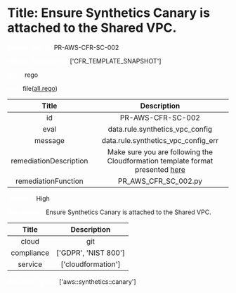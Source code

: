 



# Title: Ensure Synthetics Canary is attached to the Shared VPC.


***<font color="white">Master Test Id:</font>*** PR-AWS-CFR-SC-002

***<font color="white">Master Snapshot Id:</font>*** ['CFR_TEMPLATE_SNAPSHOT']

***<font color="white">type:</font>*** rego

***<font color="white">rule:</font>*** file([all.rego])  
  
  
  
  

|Title|Description|
| :---: | :---: |
|id|PR-AWS-CFR-SC-002|
|eval|data.rule.synthetics_vpc_config|
|message|data.rule.synthetics_vpc_config_err|
|remediationDescription|Make sure you are following the Cloudformation template format presented <a href='https://docs.aws.amazon.com/AWSCloudFormation/latest/UserGuide/aws-resource-secretsmanager-secret.html' target='_blank'>here</a>|
|remediationFunction|PR_AWS_CFR_SC_002.py|


***<font color="white">Severity:</font>*** High

***<font color="white">Description:</font>*** Ensure Synthetics Canary is attached to the Shared VPC.  
  
  

|Title|Description|
| :---: | :---: |
|cloud|git|
|compliance|['GDPR', 'NIST 800']|
|service|['cloudformation']|


***<font color="white">Resource Types:</font>*** ['aws::synthetics::canary']


[all.rego]: https://github.com/prancer-io/prancer-compliance-test/tree/master/aws/iac/all.rego
